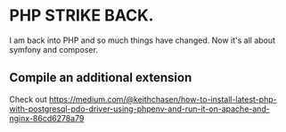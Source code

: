 # PHP STRIKE BACK.

I am back into PHP and so much things have changed. Now it's all about symfony and composer.

## Compile an additional extension

Check out https://medium.com/@keithchasen/how-to-install-latest-php-with-postgresql-pdo-driver-using-phpenv-and-run-it-on-apache-and-nginx-86cd6278a79
